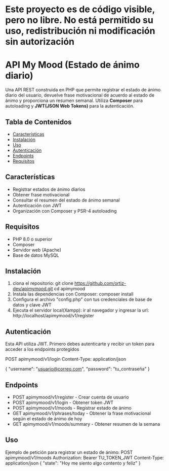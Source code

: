# Este proyecto es de código visible, pero no libre. No está permitido su uso, redistribución ni modificación sin autorización

# API My Mood (Estado de ánimo diario)

Una API REST construida en PHP que permite registrar el estado de ánimo diario del usuario, devuelve frase motivacional de acuerdo al estado de ánimo y proporciona un resumen semanal. Utiliza **Composer** para autoloading y **JWT(JSON Web Tokens)** para la autenticación.

## Tabla de Contenidos

- [Características](#características)
- [Instalación](#instalación)
- [Uso](#uso)
- [Autenticación](#autenticación)
- [Endpoints](#endpoints)
- [Requisitos](#requisitos)

## Características

- Registrar estados de ánimo diarios
- Obtener frase motivacional
- Consultar el resumen del estado de ánimo semanal
- Autenticación con JWT
- Organización con Composer y PSR-4 autoloading

## Requisitos

- PHP 8.0 o superior
- Composer
- Servidor web (Apache)
- Base de datos MySQL

## Instalación

1. clona el repositorio:
   git clone https://github.com/ortiz-dev/apimymood.git
   cd apimymood
2. Instala las dependencias con Composer:
   composer install
3. Configura el archivo "config.php" con tus credenciales de base de datos y clave JWT
4. Ejecuta el servidor local(Xampp):
   ir al navegador y ingresar la url: http://localhost/apimymood/v1/register

## Autenticación

Esta API utiliza JWT. Primero debes autenticarte y recibir un token para acceder a los endpoints protegidos

POST apimymood/v1/login
Content-Type: application/json

{
"username": "usuario@correo.com",
"password": "tu_contraseña"
}

## Endpoints

- POST apimymood/v1/register - Crear cuenta de usuario
- POST apimymood/v1/login - Obtener token JWT
- POST apimymood/v1/moods - Registrar estado de ánimo
- GET apimymood/v1/phrases/today - Obtener la frase motivacional según el estado de ánimo de hoy
- GET apimymood/v1/moods/summary - Obtener resumen de la semana

## Uso

Ejemplo de petición para registrar un estado de ánimo:
POST apimymood/v1/moods
Authorization: Bearer TU_TOKEN_JWT
Content-Type: application/json
{
"state": "Hoy me siento algo contento y feliz"
}
